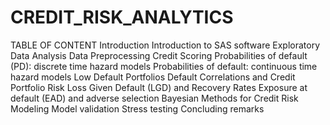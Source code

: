 # CREDIT_RISK_ANALYTICS
TABLE OF CONTENT
Introduction
Introduction to SAS software
Exploratory Data Analysis
Data Preprocessing
Credit Scoring
Probabilities of default (PD): discrete time hazard models
Probabilities of default: continuous time hazard models
Low Default Portfolios
Default Correlations and Credit Portfolio Risk
Loss Given Default (LGD) and Recovery Rates
Exposure at default (EAD) and adverse selection
Bayesian Methods for Credit Risk Modeling
Model validation
Stress testing
Concluding remarks
